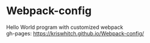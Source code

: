 # Webpack-config
Hello World program with customized webpack <br>
gh-pages: https://kriswhitch.github.io/Webpack-config/
